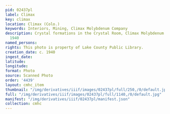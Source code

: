 ```yaml
---
pid: 02437pl
label: Climax
key: climax
location: Climax (Colo.)
keywords: Interiors, Mining, Climax Molybdenum Company
description: Crystal formations in the Crystal Room, Climax Molybdenum Company, circa
  1940
named_persons: 
rights: This photo is property of Lake County Public Library.
creation_date: c. 1940
ingest_date: 
latitude: 
longitude: 
format: Photo
source: Scanned Photo
order: '4439'
layout: cmhc_item
thumbnail: "/img/derivatives/iiif/images/02437pl/full/250,/0/default.jpg"
full: "/img/derivatives/iiif/images/02437pl/full/1140,/0/default.jpg"
manifest: "/img/derivatives/iiif/02437pl/manifest.json"
collection: cmhc
---
```


